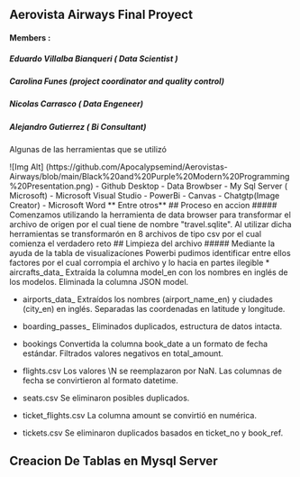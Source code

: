 ## Aerovista Airways Final Proyect
#### Members : 
##### Eduardo Villalba Bianqueri ( Data Scientist  )
##### Carolina Funes (project coordinator and quality control)
##### Nicolas Carrasco ( Data Engeneer)
#####  Alejandro Gutierrez ( Bi Consultant)
<p>
Algunas de las herramientas que se utilizó
</p>
![Img Alt] (https://github.com/Apocalypsemind/Aerovistas-Airways/blob/main/Black%20and%20Purple%20Modern%20Programming%20Presentation.png)
- Github Desktop
- Data Browbser
- My Sql Server ( Microsoft)
- Microsoft Visual Studio
- PowerBi
- Canvas
- Chatgtp(Image Creator)
- Microsoft Word 
 ** Entre otros**
##  Proceso en accion 
#####  Comenzamos utilizando la herramienta de data browser para transformar el archivo de origen por el cual tiene de nombre "travel.sqlite".
Al utilizar dicha herramientas se transformarón en 8 archivos de tipo csv por el cual comienza el verdadero reto 
## Limpieza del archivo 
##### Mediante la ayuda de la tabla de visualizacíones Powerbi pudimos identificar entre ellos factores por el cual corrompia el archivo y lo hacia en partes ilegible 
* aircrafts_data_
Extraída la columna model_en con los nombres en inglés de los modelos.
Eliminada la columna JSON model.

* airports_data_
Extraídos los nombres (airport_name_en) y ciudades (city_en) en inglés.
Separadas las coordenadas en latitude y longitude.

* boarding_passes_
Eliminados duplicados, estructura de datos intacta.

* bookings
Convertida la columna book_date a un formato de fecha estándar.
Filtrados valores negativos en total_amount.

* flights.csv
Los valores \N se reemplazaron por NaN.
Las columnas de fecha se convirtieron al formato datetime.

* seats.csv
Se eliminaron posibles duplicados.

* ticket_flights.csv
La columna amount se convirtió en numérica.

* tickets.csv
Se eliminaron duplicados basados en ticket_no y book_ref.
## Creacion De Tablas en Mysql Server

